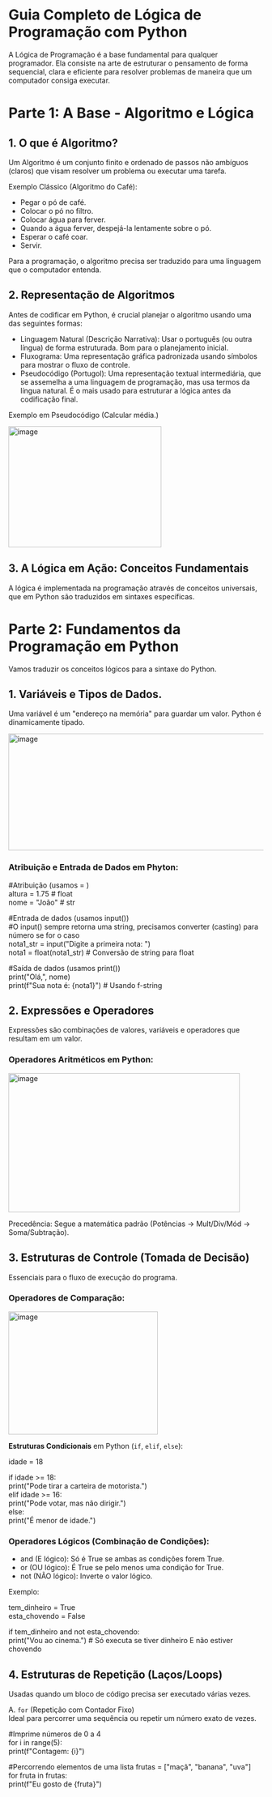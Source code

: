 # Guia Completo de Lógica de Programação com Python


A Lógica de Programação é a base fundamental para qualquer programador. Ela consiste na arte de estruturar o pensamento de forma sequencial, clara e eficiente para resolver problemas de maneira que um computador consiga executar.

# Parte 1: A Base - Algoritmo e Lógica

## 1. O que é Algoritmo?

Um Algoritmo é um conjunto finito e ordenado de passos não ambíguos (claros) que visam resolver um problema ou executar uma tarefa.

Exemplo Clássico (Algoritmo do Café):

- Pegar o pó de café.
- Colocar o pó no filtro.
- Colocar água para ferver.
- Quando a água ferver, despejá-la lentamente sobre o pó.
- Esperar o café coar.
- Servir.

Para a programação, o algoritmo precisa ser traduzido para uma linguagem que o computador entenda.

## 2. Representação de Algoritmos

Antes de codificar em Python, é crucial planejar o algoritmo usando uma das seguintes formas:

- Linguagem Natural (Descrição Narrativa): Usar o português (ou outra língua) de forma estruturada. Bom para o planejamento inicial.
- Fluxograma: Uma representação gráfica padronizada usando símbolos para mostrar o fluxo de controle.
- Pseudocódigo (Portugol): Uma representação textual intermediária, que se assemelha a uma linguagem de programação, mas usa termos da língua natural. É o mais usado para estruturar a lógica antes da codificação final.

Exemplo em Pseudocódigo (Calcular média.)

<img width="302" height="239" alt="image" src="https://github.com/user-attachments/assets/4cec6e92-fb22-4e62-a12d-9a6d184b9972" />

## 3. A Lógica em Ação: Conceitos Fundamentais

   
A lógica é implementada na programação através de conceitos universais, que em Python são traduzidos em sintaxes específicas.

# Parte 2: Fundamentos da Programação em Python

Vamos traduzir os conceitos lógicos para a sintaxe do Python.

## 1. Variáveis e Tipos de Dados.

Uma variável é um "endereço na memória" para guardar um valor. Python é dinamicamente tipado.

<img width="693" height="231" alt="image" src="https://github.com/user-attachments/assets/d86295d6-3ad4-402f-a8f5-72cdcaa6e469" />

### Atribuição e Entrada de Dados em Phyton:

#Atribuição (usamos = )  
altura = 1.75  # float  
nome = "João"  # str  

#Entrada de dados (usamos input())  
#O input() sempre retorna uma string, precisamos converter (casting) para número se for o caso  
nota1_str = input("Digite a primeira nota: ")  
nota1 = float(nota1_str) # Conversão de string para float  

#Saída de dados (usamos print())  
print("Olá,", nome)  
print(f"Sua nota é: {nota1}") # Usando f-string    

## 2. Expressões e Operadores

Expressões são combinações de valores, variáveis e operadores que resultam em um valor.

### Operadores Aritméticos em Python:

<img width="457" height="275" alt="image" src="https://github.com/user-attachments/assets/e64ef7c0-6513-4e55-baca-0ac713af1cd0" />

Precedência: Segue a matemática padrão (Potências $\rightarrow$ Mult/Div/Mód $\rightarrow$ Soma/Subtração).

## 3. Estruturas de Controle (Tomada de Decisão)

Essenciais para o fluxo de execução do programa.

### Operadores de Comparação:

<img width="295" height="243" alt="image" src="https://github.com/user-attachments/assets/4ac23dff-fb96-4a8f-83a5-2739a18a796a" />

**Estruturas Condicionais** em Python (`if`, `elif`, `else`):

idade = 18

if idade >= 18:  
    print("Pode tirar a carteira de motorista.")  
elif idade >= 16:  
    print("Pode votar, mas não dirigir.")  
else:  
    print("É menor de idade.")  

### Operadores Lógicos (Combinação de Condições):

- and (E lógico): Só é True se ambas as condições forem True.
- or (OU lógico): É True se pelo menos uma condição for True.
- not (NÃO lógico): Inverte o valor lógico.

Exemplo:

tem_dinheiro = True   
esta_chovendo = False   

if tem_dinheiro and not esta_chovendo:   
    print("Vou ao cinema.") # Só executa se tiver dinheiro E não estiver chovendo   

## 4. Estruturas de Repetição (Laços/Loops)
   
Usadas quando um bloco de código precisa ser executado várias vezes.

A. `for` (Repetição com Contador Fixo)   
Ideal para percorrer uma sequência ou repetir um número exato de vezes.

#Imprime números de 0 a 4  
for i in range(5):  
    print(f"Contagem: {i}")

#Percorrendo elementos de uma lista
frutas = ["maçã", "banana", "uva"]  
for fruta in frutas:  
    print(f"Eu gosto de {fruta}")  


